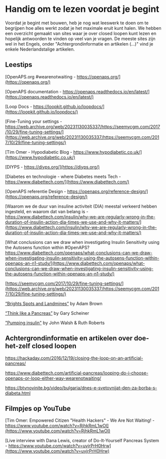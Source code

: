 # Handig om te lezen voordat je begint

Voordat je begint met bouwen, heb je nog wat leeswerk te doen om te begrijpen hoe alles werkt zodat je het maximale eruit kunt halen. We hebben een overzicht gemaakt van sites waar je over closed loopen kunt lezen en hopelijk antwoorden te vinden op veel van je vragen. De meeste sites zijn wel in het Engels, onder "Achtergrondinformatie en artikelen (...)" vind je enkele Nederlandstalige artikelen.

## Leestips

[OpenAPS.org #wearenotwaiting - https://openaps.org/](https://openaps.org/)

[OpenAPS documentation - https://openaps.readthedocs.io/en/latest/](https://openaps.readthedocs.io/en/latest/)

[Loop Docs - https://loopkit.github.io/loopdocs/](https://loopkit.github.io/loopdocs/)

[Fine-Tuning your settings - https://web.archive.org/web/20231130035337/https://seemycgm.com/2017/10/29/fine-tuning-settings/](https://web.archive.org/web/20231130035337/https://seemycgm.com/2017/10/29/fine-tuning-settings/)

[Tim Omer - Hypodiabetic Blog - https://www.hypodiabetic.co.uk/](https://www.hypodiabetic.co.uk/)

[DIYPS - https://diyps.org/](https://diyps.org/)

[Diabetes en technologie - where Diabetes meets Tech - https://www.diabettech.com/](https://www.diabettech.com/)

[OpenAPS referentie Design - https://openaps.org/reference-design/](https://openaps.org/reference-design/)

[Waarom we de duur van insuline activiteit (DIA) meestal verkeerd hebben ingesteld, en waarom dat van belang is - https://www.diabettech.com/insulin/why-we-are-regularly-wrong-in-the-duration-of-insulin-action-dia-times-we-use-and-why-it-matters/](https://www.diabettech.com/insulin/why-we-are-regularly-wrong-in-the-duration-of-insulin-action-dia-times-we-use-and-why-it-matters/)

[What conclusions can we draw when investigating Insulin Sensitivity using the Autosens function within #OpenAPS? https://www.diabettech.com/openaps/what-conclusions-can-we-draw-when-investigating-insulin-sensitivity-using-the-autosens-function-within-openaps-an-n1-study/](https://www.diabettech.com/openaps/what-conclusions-can-we-draw-when-investigating-insulin-sensitivity-using-the-autosens-function-within-openaps-an-n1-study/)

[https://seemycgm.com/2017/10/29/fine-tuning-settings/](https://web.archive.org/web/20231130035337/https://seemycgm.com/2017/10/29/fine-tuning-settings/)

[“Brights Spots and Landmines”](https://diatribe.org/bright-spots-and-landmines/) by Adam Brown

[“Think like a Pancreas”](https://amzn.eu/d/iVU0RGe) by Gary Scheiner

["Pumping insulin"](https://amzn.eu/d/iaCsFa2) by John Walsh & Ruth Roberts

## Achtergrondinformatie en artikelen over doe-het-zelf closed loopen

<https://hackaday.com/2016/12/19/closing-the-loop-on-an-artificial-pancreas/>

<https://www.diabettech.com/artificial-pancreas/looping-do-i-choose-openaps-or-loop-either-way-wearenotwaiting/>

<https://btvnovinite.bg/video/bulgaria/dnes-e-svetovnijat-den-za-borba-s-diabeta.html>

## Filmpjes op YouTube

[Tim Omer: Empowered Citizen "Health Hackers" - We Are Not Waiting! - https://www.youtube.com/watch?v=RjhkRmL1wOI](https://www.youtube.com/watch?v=RjhkRmL1wOI)

[Live interview with Dana Lewis, creator of Do-It-Yourself Pancreas System - https://www.youtube.com/watch?v=uvjrPrH0Hrw](https://www.youtube.com/watch?v=uvjrPrH0Hrw)